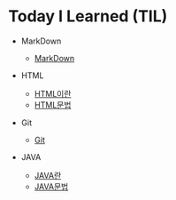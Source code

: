 # Today I Learned (TIL)
* MarkDown

   * [MarkDown](https://github.com/oheunchan07/TIL/blob/main/MarkDown/Git.md)
* HTML

   * [HTML이란](https://github.com/oheunchan07/TIL/blob/main/HTML/HTML%EC%9D%B4%EB%9E%80.md)
   * [HTML문법](https://github.com/oheunchan07/TIL/blob/main/HTML/HTML%20%EB%AC%B8%EB%B2%95.md)
* Git

   * [Git](https://github.com/oheunchan07/TIL/blob/main/Git/Git.md)
* JAVA

   * [JAVA란](https://github.com/oheunchan07/TIL/blob/main/JAVA/JAVA%EB%9E%80.md)
   * [JAVA문법](https://github.com/oheunchan07/TIL/blob/main/JAVA/JAVA%EB%AC%B8%EB%B2%95.md)
